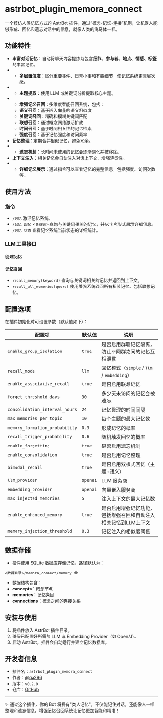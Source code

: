 # astrbot_plugin_memora_connect

一个模仿人类记忆方式的 AstrBot 插件，通过“概念-记忆-连接”机制，让机器人能够形成、回忆和遗忘对话中的信息，就像人类的海马体一样。

## 功能特性

- **丰富对话记忆**：自动将聊天内容提炼为包含**细节、参与者、地点、情感、标签**的丰富记忆。
- - **多层置信度**：区分重要事件、日常小事和有趣细节，使记忆系统更具层次感。
- - **主题提取**：使用 LLM 或关键词分析提取核心主题。
- - **增强记忆召回**：多维度智能召回系统，包括：
  - **语义召回**：基于嵌入向量的语义相似度
  - **关键词召回**：精确和模糊关键词匹配
  - **联想召回**：通过概念网络激活扩散
  - **时间召回**：基于时间相关性的记忆检索
  - **强度召回**：基于记忆强度和访问频率
- **记忆整理**：定期合并相似记忆，避免冗余。
- - **遗忘机制**：长时间未使用的记忆会逐渐淡化并被移除。
- **上下文注入**：相关记忆会自动注入对话上下文，增强连贯性。
- - **详细记忆展示**：通过指令可以查看记忆的完整信息，包括强度、访问次数等。

## 使用方法

### 指令
- `/记忆`
  激活记忆系统。
- `/记忆 回忆 <关键词>`
  查询与关键词相关的记忆，并以卡片形式展示详细信息。
- `/记忆 状态`
  查看记忆系统当前状态的详细统计。

### LLM 工具接口

#### 创建记忆

#### 记忆召回
- `recall_memory(keyword)`
  查询与关键词相关的记忆并返回到上下文。
- `recall_all_memories(query)`
  使用增强系统召回所有相关记忆，包括联想记忆。

## 配置选项

在插件初始化时可设置参数（默认值如下）：

| 配置项 | 默认值 | 说明 |
|--------|--------|------|
| `enable_group_isolation` | `true` | 是否启用群聊记忆隔离，防止不同群之间的记忆互相泄露 |
| `recall_mode` | `llm` | 回忆模式（`simple` / `llm` / `embedding`） |
| `enable_associative_recall` | `true` | 是否启用联想记忆 |
| `forget_threshold_days` | `30` | 多少天未访问的记忆会被遗忘 |
| `consolidation_interval_hours` | `24` | 记忆整理的时间间隔 |
| `max_memories_per_topic` | `10` | 每个主题的最大记忆数 |
| `memory_formation_probability` | `0.3` | 形成记忆的概率 |
| `recall_trigger_probability` | `0.6` | 随机触发回忆的概率 |
| `enable_forgetting` | `true` | 是否启用遗忘机制 |
| `enable_consolidation` | `true` | 是否启用记忆整理 |
| `bimodal_recall` | `true` | 是否启用双模式回忆（主题+语义） |
| `llm_provider` | `openai` | LLM 服务商 |
| `embedding_provider` | `openai` | 向量嵌入服务商 |
| `max_injected_memories` | `5` | 注入上下文的最大记忆数 |
| `enable_enhanced_memory` | `true` | 是否启用增强记忆功能，包括增强召回和自动注入相关记忆到LLM上下文 |
| `memory_injection_threshold` | `0.3` | 记忆注入的相似度阈值 |

## 数据存储

- 插件使用 SQLite 数据库存储记忆，路径默认为：
```
<数据目录>/memora_connect/memory.db
```
- 数据结构包含：
- **concepts**：概念节点
- **memories**：记忆条目
- **connections**：概念之间的连接关系

## 安装与使用

1. 将插件放入 AstrBot 插件目录。
2. 确保已配置好所需的 LLM 与 Embedding Provider（如 OpenAI）。
3. 启动 AstrBot，插件会自动运行并建立记忆数据库。

## 开发者信息

- 插件名：`astrbot_plugin_memora_connect`
- 作者：[@qa296](https://github.com/qa296)
- 版本：`v0.2.0`
- 仓库：[GitHub](https://github.com/qa296/astrbot_plugin_memora_connect)

---
 
✨ 通过这个插件，你的 Bot 将拥有"类人记忆"，不仅能记住对话，还能像人一样整理和遗忘信息。增强记忆召回系统让记忆更加智能和精准！
